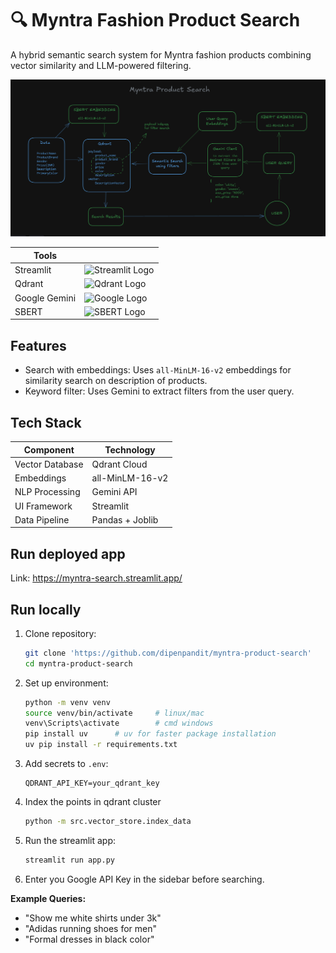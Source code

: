# 🔍 Myntra Fashion Product Search 
A hybrid semantic search system for Myntra fashion products combining vector similarity and LLM-powered filtering.


<img src="./img/system%20workflow.png" alt="System Workflow" width="1000" />

| Tools         |                                                                                          |
|---------------|----------------------------------------------------------------------------------------------|
| Streamlit     | <img src="https://docs.streamlit.io/logo.svg" alt="Streamlit Logo" width="50"/> |
| Qdrant       | <img src="https://logo.svgcdn.com/l/qdrant.svg" alt="Qdrant Logo" width="80" />               |
| Google Gemini | <img src="https://upload.wikimedia.org/wikipedia/commons/2/2f/Google_2015_logo.svg" alt="Google Logo" width="80"/>       |
| SBERT         | <img src="https://sbert.net/_static/logo.png" alt="SBERT Logo" width="82"/>                   |


## Features
- Search with embeddings: Uses `all-MinLM-16-v2` embeddings for similarity search on description of products.
- Keyword filter: Uses Gemini to extract filters from the user query.

## Tech Stack 

| Component       | Technology               |                
|-----------------|--------------------------|
| Vector Database | Qdrant Cloud             |
| Embeddings      | all-MinLM-16-v2          |
| NLP Processing  | Gemini API               |
| UI Framework    | Streamlit                |
| Data Pipeline   | Pandas + Joblib          |

## Run deployed app
Link: https://myntra-search.streamlit.app/

## Run locally

1. Clone repository:
   ```bash
   git clone 'https://github.com/dipenpandit/myntra-product-search'
   cd myntra-product-search
   ```

2. Set up environment:
   ```bash
   python -m venv venv
   source venv/bin/activate     # linux/mac
   venv\Scripts\activate        # cmd windows
   pip install uv      # uv for faster package installation
   uv pip install -r requirements.txt
   ```

3. Add secrets to `.env`:
   ```env
   QDRANT_API_KEY=your_qdrant_key
   ```

4. Index the points in qdrant cluster
    ```bash
    python -m src.vector_store.index_data
    ```

5. Run the streamlit app:
    ```bash
    streamlit run app.py
    ```

6. Enter you Google API Key in the sidebar before searching.

**Example Queries:**
- "Show me white shirts under 3k"
- "Adidas running shoes for men"
- "Formal dresses in black color"

